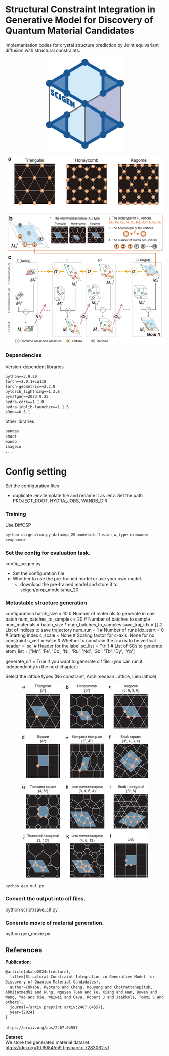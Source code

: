 # Structural Constraint Integration in Generative Model for Discovery of Quantum Material Candidates

Implementation codes for crystal structure prediction by Joint equivariant diffusion with structural constraints.  

<p align="center">
  <img src="assets/scigen_logo.png" width="250">
</p>

<p align="center">
  <img src="assets/figure1.png" width="500">
</p>

### Dependencies
Version-dependent libraries
```
python==3.9.20   
torch==2.0.1+cu118   
torch-geometric==2.3.0   
pytorch_lightning==1.3.8   
pymatgen==2023.9.25   
hydra-core==1.1.0
hydra-joblib-launcher==1.1.5
e3nn==0.5.1
```

other libraries    
```
pandas
smact
wandb
imageio
...   
```

# Config setting   
Set the configuration files 
- duplicate .env.template file and rename it as .env. Set the path PROJECT_ROOT, HYDRA_JOBS, WANDB_DIR


### Training
Use DiffCSP 

```
python scigen/run.py data=mp_20 model=diffusion_w_type expname=<expname>   
```

### Set the config for evaluation task.    
config_scigen.py   
- Set the configuration file 
- Whether to use the pre-trained model or use your own model. 
  - download the pre-trained model and store it to scigen/prop_models/mp_20

### Metastable structure generation
configuratioin 
batch_size = 10 # Number of materials to generate in one batch
num_batches_to_samples = 20 # Number of batches to sample
num_materials = batch_size * num_batches_to_samples
save_traj_idx = []  # List of indices to save trajectory
num_run = 1 # Number of runs
idx_start = 0   # Starting index
c_scale = None  # Scaling factor for c-axis. None for no constraint
c_vert = False   # Whether to constrain the c-axis to be vertical
header = 'sc'   # Header for the label
sc_list = ['tri']   # List of SCs to generate
atom_list = ['Mn', 'Fe', 'Co', 'Ni', 'Ru', 'Nd', 'Gd', 'Tb', 'Dy', 'Yb']

generate_cif = True if you want to generate cif file. (you can run it independently in the next chapter.)


Select the lattice types (No constraint, Archimedean Lattice, Lieb lattice)
<p align="center">
  <img src="assets/SI_arch_lattice_unit_bk.png" width="400">
</p>


```
python gen_mul.py 
```


### Convert the output into cif files.    
python script/save_cif.py    


### Generate movie of material generation.
python gen_movie.py   


## References
**Publication:**    
```     
@article{okabe2024structural,
  title={Structural Constraint Integration in Generative Model for Discovery of Quantum Material Candidates},
  author={Okabe, Ryotaro and Cheng, Mouyang and Chotrattanapituk, Abhijatmedhi and Hung, Nguyen Tuan and Fu, Xiang and Han, Bowen and Wang, Yao and Xie, Weiwei and Cava, Robert J and Jaakkola, Tommi S and others},
  journal={arXiv preprint arXiv:2407.04557},
  year={2024}
}    

https://arxiv.org/abs/2407.04557    
```     

**Dataset:**    
We store the generated material dataset.    
https://doi.org/10.6084/m9.figshare.c.7283062.v1    


